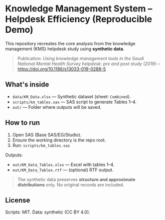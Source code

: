 # Knowledge Management System – Helpdesk Efficiency (Reproducible Demo)

This repository recreates the core analysis from the knowledge management (KMS) helpdesk study using **synthetic data**.

> Publication: *Using knowledge management tools in the Saudi National Mental Health Survey helpdesk: pre and post study* (2019) – https://doi.org/10.1186/s13033-019-0288-5

## What's inside
- `data/KM_Data.xlsx` — Synthetic dataset (sheet: `Combined`).
- `scripts/km_tables.sas` — SAS script to generate Tables 1–4.
- `out/` — Folder where outputs will be saved.

## How to run
1. Open SAS (Base SAS/EG/Studio).
2. Ensure the working directory is the repo root.
3. Run: `scripts/km_tables.sas`

Outputs:
- `out/KM_Data_Tables.xlsx` — Excel with tables 1–4.
- `out/KM_Data_Tables.rtf` — (optional) RTF output.

> The synthetic data preserves **structure and approximate distributions** only. No original records are included.

## License
Scripts: MIT. Data: synthetic (CC BY 4.0).
